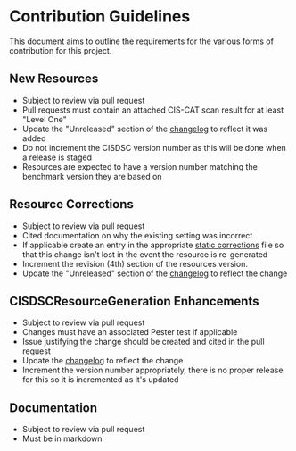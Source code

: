 # Contribution Guidelines
This document aims to outline the requirements for the various forms of contribution for this project.

## New Resources
- Subject to review via pull request
- Pull requests must contain an attached CIS-CAT scan result for at least "Level One"
- Update the "Unreleased" section of the [changelog](/CHANGELOG.md) to reflect it was added
- Do not increment the CISDSC version number as this will be done when a release is staged
- Resources are expected to have a version number matching the benchmark version they are based on

## Resource Corrections
- Subject to review via pull request
- Cited documentation on why the existing setting was incorrect
- If applicable create an entry in the appropriate [static corrections](/static_corrections) file so that this change isn't lost in the event the resource is re-generated
- Increment the revision (4th) section of the resources version.
- Update the "Unreleased" section of the [changelog](/CHANGELOG.md) to reflect the change

## CISDSCResourceGeneration Enhancements
- Subject to review via pull request
- Changes must have an associated Pester test if applicable
- Issue justifying the change should be created and cited in the pull request
- Update the [changelog](/CHANGELOG_CISDSCResourceGeneration.md) to reflect the change
- Increment the version number appropriately, there is no proper release for this so it is incremented as it's updated

## Documentation
- Subject to review via pull request
- Must be in markdown